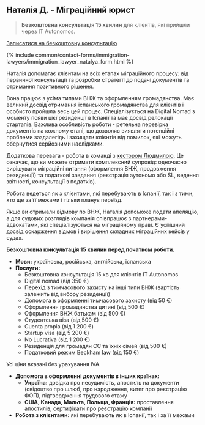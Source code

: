 ## Наталія Д. - Міграційний юрист

> **Безкоштовна консультація 15 хвилин** для клієнтів, які прийшли через IT Autonomos.

<a href="#" class="btn-contact-specialist" onclick="contactImmigrationLawyerNatalya(); return false;">Записатися на
безкоштовну консультацію</a>

{% include common/contact-forms/immigration-lawyers/immigration_lawyer_natalya_form.html %}

Наталія допомагає клієнтам на всіх етапах міграційного процесу: від первинної консультації та розробки стратегії до
подачі документів та отримання позитивного рішення.

Вона працює з усіма типами ВНЖ та оформленням громадянства. Має великий досвід отримання іспанського громадянства
для клієнтів і особисто пройшла весь цей процес. Спеціалізується на Digital Nomad з моменту появи цієї резиденції в
Іспанії та має досвід релокації стартапів. Важлива особливість роботи - ретельна перевірка документів на кожному
етапі, що дозволяє виявляти потенційні проблеми заздалегідь і захищати клієнтів від помилок, які можуть обернутися
серйозними наслідками.

Додаткова перевага - робота в команді з [хестором Людмилою](#людмила-д). Це означає, що ви можете отримати комплексний
супровід: одночасно вирішувати міграційні питання (оформлення ВНЖ, продовження резиденції) та податкові завдання
(реєстрація аутономо або SL, ведення звітності, консультації з податків).

Робота ведеться як з клієнтами, які перебувають в Іспанії, так і з тими, хто ще за її межами і тільки планує переїзд.

Якщо ви отримали відмову по ВНЖ, Наталія допоможе подати апеляцію, а для судових розглядів компанія співпрацює з
партнерами-адвокатами, які спеціалізуються на міграційному праві. Є успішний досвід оскарження відмов і вирішення
складних міграційних кейсів у судах.

**Безкоштовна консультація 15 хвилин перед початком роботи.**

- **Мови:** українська, російська, англійська, іспанська
- **Послуги:**
    - Безкоштовна консультація 15 хв для клієнтів IT Autonomos
    - Digital nomad (від 350 €)
    - Перехід з тимчасового захисту на інші типи ВНЖ (вартість залежить від вибору резиденції)
    - Допомога в оформленні тимчасового захисту (від 50 €)
    - Оформлення громадянства дитині (від 500 €)
    - Оформлення ВНЖ батькам (від 500 €)
    - Студентська віза (від 500 €)
    - Cuenta propia (від 1 200 €)
    - Startup visa (від 5 200 €)
    - No Lucrativa (від 1 200 €)
    - Резиденція для громадян ЄС та їхніх сімей (від 500 €)
    - Податковий режим Beckham law (від 150 €)

Усі ціни вказані без урахування IVA.

- **Допомога в оформленні документів в інших країнах:**
    - **Україна:** довідка про несудимість, апостиль на документи (свідоцтво про шлюб, про народження, витяг про
      реєстрацію ФОП), підтвердження трудового стажу
    - **США, Канада, Мальта, Польща, Франція:** проставлення апостилів, сертифікати про реєстрацію компанії
- **Робота з клієнтами:** які перебувають як в Іспанії, так і за її межами

